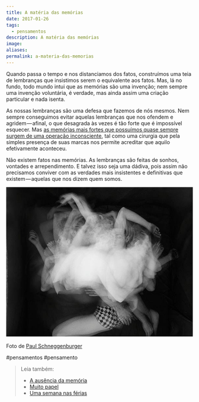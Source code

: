 ```yaml
---
title: A matéria das memórias
date: 2017-01-26
tags:
  - pensamentos
description: A matéria das memórias
image: 
aliases:
permalink: a-materia-das-memorias
---
```

Quando passa o tempo e nos distanciamos dos fatos, construímos uma teia de lembranças que insistimos serem o equivalente aos fatos. Mas, lá no fundo, todo mundo intui que as memórias são uma invenção; nem sempre uma invenção voluntária, é verdade, mas ainda assim uma criação particular e nada isenta.

As nossas lembranças são uma defesa que fazemos de nós mesmos. Nem sempre conseguimos evitar aquelas lembranças que nos ofendem e agridem — afinal, o que desagrada às vezes é tão forte que é impossível esquecer. Mas [as memórias mais fortes que possuímos quase sempre surgem de uma operação inconsciente](http://amzn.to/2k2ijWO), tal como uma cirurgia que pela simples presença de suas marcas nos permite acreditar que aquilo efetivamente aconteceu.

Não existem fatos nas memórias. As lembranças são feitas de sonhos, vontades e arrependimento. E talvez isso seja uma dádiva, pois assim não precisamos conviver com as verdades mais insistentes e definitivas que existem — aquelas que nos dizem quem somos.

<img src="/assets/img/a-matéria-das memórias-medium.jpeg">

Foto de [Paul Schneggenburger](http://www.schneggenburger.at/)


#pensamentos #pensamento

> Leia também:
> - <a href="/a-ausencia-da-memoria">A ausência da memória</a>
> - <a href="/muito-papel">Muito papel</a>
> - <a href="/uma-semana-nas-ferias">Uma semana nas férias</a>
